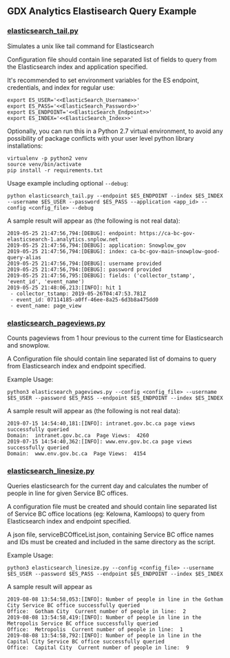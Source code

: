 ## GDX Analytics Elastisearch Query Example

### [elasticsearch_tail.py](./elasticsearch_tail.py)
Simulates a unix like tail command for Elasticsearch

Configuration file should contain line separated list of fields to query from the Elasticsearch index and application specified.

It's recommended to set environment variables for the ES endpoint, credentials, and index for regular use:

```
export ES_USER='<<ElasticSearch_Username>>'
export ES_PASS='<<ElasticSearch_Password>>'
export ES_ENDPOINT='<<ElasticSearch_Endpoint>>'
export ES_INDEX='<<ElasticSearch_Index>>'
```

Optionally, you can run this in a Python 2.7 virtual environment, to avoid any possibility of package conflicts with your user level python library installations:

```
virtualenv -p python2 venv
source venv/bin/activate
pip install -r requirements.txt
```

Usage example including optional `--debug`:
```
python elasticsearch_tail.py --endpoint $ES_ENDPOINT --index $ES_INDEX --username $ES_USER --password $ES_PASS --application <app_id> --config <config_file> --debug
```

A sample result will appear as (the following is not real data):
```
2019-05-25 21:47:56,794:[DEBUG]: endpoint: https://ca-bc-gov-elasticsearch-1.analytics.snplow.net
2019-05-25 21:47:56,794:[DEBUG]: application: Snowplow_gov
2019-05-25 21:47:56,794:[DEBUG]: index: ca-bc-gov-main-snowplow-good-query-alias
2019-05-25 21:47:56,794:[DEBUG]: username provided
2019-05-25 21:47:56,794:[DEBUG]: password provided
2019-05-25 21:47:56,795:[DEBUG]: fields: ('collector_tstamp', 'event_id', 'event_name')
2019-05-25 21:48:06,213:[INFO]: hit 1
 - collector_tstamp: 2019-05-26T04:47:53.781Z
 - event_id: 07114185-a0ff-46ee-8a25-6d3b8a475dd0
 - event_name: page_view
```
### [elasticsearch_pageviews.py](./elasticsearch_pageviews.py)
Counts pageviews from 1 hour previous to the current time for Elasticsearch
and snowplow.

A Configuration file should contain line separated list of domains to query from Elasticsearch index and endpoint specified.

Example Usage:
```
python3 elasticsearch_pageviews.py --config <config_file> --username $ES_USER --password $ES_PASS --endpoint $ES_ENDPOINT --index $ES_INDEX
```
A sample result will appear as (the following is not real data):
```
2019-07-15 14:54:40,181:[INFO]: intranet.gov.bc.ca page views successfully queried
Domain:  intranet.gov.bc.ca  Page Views:  4260
2019-07-15 14:54:40,362:[INFO]: www.env.gov.bc.ca page views successfully queried
Domain:  www.env.gov.bc.ca  Page Views:  4154
```
### [elasticsearch_linesize.py](./elasticsearch_linesize.py)
Queries elasticsearch for the current day and calculates the number of people in line for given Service BC offices.

A configuration file must be created and should contain line separated list of Service BC office locations (eg: Kelowna, Kamloops) to query from Elasticsearch index and endpoint specified.

A json file, serviceBCOfficeList.json, containing Service BC office names and IDs must be created and included in the same directory as the script.

Example Usage:
````
python3 elasticsearch_linesize.py --config <config_file> --username $ES_USER --password $ES_PASS --endpoint $ES_ENDPOINT --index $ES_INDEX
````

A sample result will appear as

```
2019-08-08 13:54:58,053:[INFO]: Number of people in line in the Gotham City Service BC office successfully queried
Office:  Gotham City  Current number of people in line:  2
2019-08-08 13:54:58,419:[INFO]: Number of people in line in the Metropolis Service BC office successfully queried
Office:  Metropolis  Current number of people in line:  1
2019-08-08 13:54:58,792:[INFO]: Number of people in line in the Capital City Service BC office successfully queried
Office:  Capital City  Current number of people in line:  9
```

